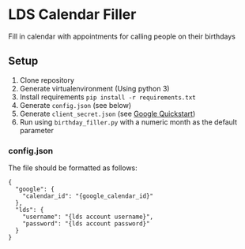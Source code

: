 # LDS Calendar Filler

Fill in calendar with appointments for calling people on their birthdays

## Setup

1. Clone repository
2. Generate virtualenvironment (Using python 3)
3. Install requirements `pip install -r requirements.txt`
4. Generate `config.json` (see below)
5. Generate `client_secret.json` (see [Google Quickstart](https://developers.google.com/google-apps/calendar/quickstart/python))
6. Run using `birthday_filler.py` with a numeric month as the default parameter


### config.json

The file should be formatted as follows:

```
{
  "google": {
    "calendar_id": "{google_calendar_id}"
  },
  "lds": {
    "username": "{lds account username}",
    "password": "{lds account password}"
  }
}
```